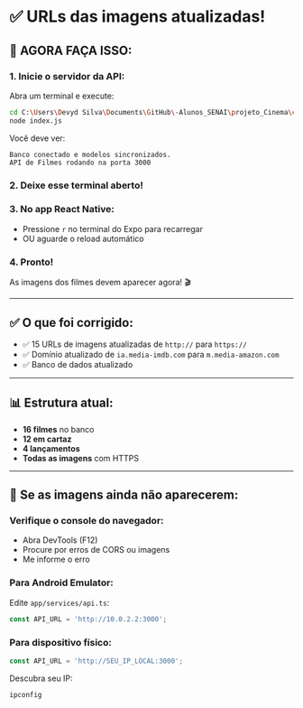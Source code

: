 # ✅ URLs das imagens atualizadas!

## 🚀 AGORA FAÇA ISSO:

### 1. **Inicie o servidor da API:**

Abra um terminal e execute:
```bash
cd C:\Users\Devyd Silva\Documents\GitHub\-Alunos_SENAI\projeto_Cinema\cinemaLancamento\api
node index.js
```

Você deve ver:
```
Banco conectado e modelos sincronizados.
API de Filmes rodando na porta 3000
```

### 2. **Deixe esse terminal aberto!**

### 3. **No app React Native:**
- Pressione `r` no terminal do Expo para recarregar
- OU aguarde o reload automático

### 4. **Pronto!**
As imagens dos filmes devem aparecer agora! 🎬

---

## ✅ O que foi corrigido:

- ✅ 15 URLs de imagens atualizadas de `http://` para `https://`
- ✅ Domínio atualizado de `ia.media-imdb.com` para `m.media-amazon.com`
- ✅ Banco de dados atualizado

---

## 📊 Estrutura atual:

- **16 filmes** no banco
- **12 em cartaz**
- **4 lançamentos**
- **Todas as imagens** com HTTPS

---

## 🔧 Se as imagens ainda não aparecerem:

### Verifique o console do navegador:
- Abra DevTools (F12)
- Procure por erros de CORS ou imagens
- Me informe o erro

### Para Android Emulator:
Edite `app/services/api.ts`:
```typescript
const API_URL = 'http://10.0.2.2:3000';
```

### Para dispositivo físico:
```typescript
const API_URL = 'http://SEU_IP_LOCAL:3000';
```

Descubra seu IP:
```bash
ipconfig
```

